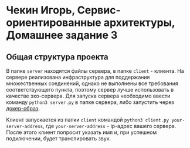 # Чекин Игорь, Сервис-ориентированные архитектуры, Домашнее задание 3

## Общая структура проекта
В папке `server` находятся файлы сервера, в папке `client` - клиента. На сервере реализована инфраструктура для поддержания множественных соединений, однако
не выполнены все требования соответствующего пункта, поэтому сервер лучше использовать в качестве эхо-сервера. Для запуска сервера необходимо ввести команду `python3 server.py` в папке сервера,
либо запустить через [докер-образ](https://hub.docker.com/layers/195762484/alucardik/soa-images/sockets-voice-chat_server/images/sha256-87355ad9da0730a17c2986d57b3396d9c3dc0a03ebf4d8b652c31dda24115c5c?context=repo).

Клиент запускается из папки `client` командой `python3 client.py your-server-address`, где `your-server-address` - ip-адрес вашего сервера. После этого клиент попросит указать имя и, при
успешном подключении, будет транслировать звук.
